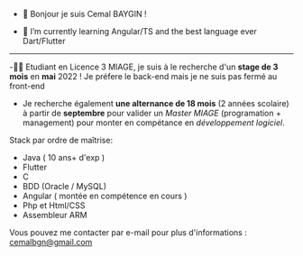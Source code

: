- 👋 Bonjour je suis Cemal BAYGIN !

- 🌱 I’m currently learning Angular/TS and the best language ever Dart/Flutter

---

-👨‍🎓 Etudiant en Licence 3 MIAGE, je suis à le recherche d'un **stage de 3 mois** en **mai** 2022 ! Je préfere le back-end mais je ne suis pas fermé au front-end
- Je recherche également **une alternance de 18 mois** (2 années scolaire) à partir de **septembre** pour valider un *Master MIAGE* (programation + management) pour monter en compétance en *développement logiciel*.

Stack par ordre de maîtrise: 
  - Java ( 10 ans+ d'exp )
  - Flutter
  - C
  - BDD (Oracle / MySQL)
  - Angular ( montée en compétence en cours )
  - Php et Html/CSS
  - Assembleur ARM
  
Vous pouvez me contacter par e-mail pour plus d'informations : cemalbgn@gmail.com
